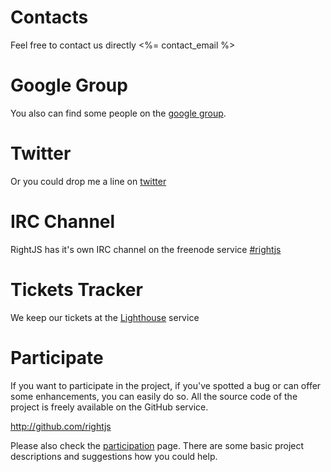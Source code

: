 # Contacts

Feel free to contact us directly <%= contact_email %>


# Google Group

You also can find some people on the [google group](http://groups.google.com/group/rightjs).

# Twitter

Or you could drop me a line on [twitter](http://twitter.com/rightjs)

# IRC Channel

RightJS has it's own IRC channel on the freenode service [#rightjs](irc://irc.freenode.net/rightjs)

# Tickets Tracker

We keep our tickets at the [Lighthouse](<%= RIGHTJS_TICKETS_TRACKER_URL %>) service

# Participate

If you want to participate in the project, if you've spotted a bug or can offer some enhancements,
you can easily do so. All the source code of the project is freely available on the GitHub service.

<http://github.com/rightjs>

Please also check the [participation](/participate) page. There are some basic project
descriptions and suggestions how you could help.
